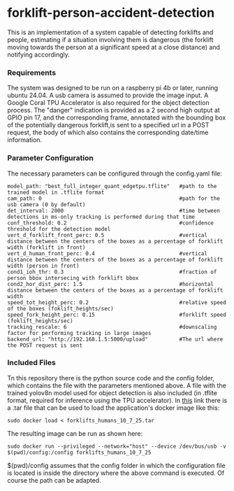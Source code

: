 # forklift-person-accident-detection

This is an implementation of a system capable of detecting forklifts and people, estimating if a situation involving them is dangerous (the forklift moving towards the person at a significant speed at a close distance) and notifying accordingly.

### Requirements

The system was designed to be run on a raspberry pi 4b or later, running ubuntu 24.04. A usb camera is assumed to provide the image input. A Google Coral TPU Accelerator is also required for the object detection process. The "danger" indication is provided as a 2 second high output at GPIO pin 17, and the corresponding frame, annotated with the bounding box of the potentially dangerous forklift,is sent to a specified url in a POST request, the body of which also contains the corresponding date/time information.

### Parameter Configuration
The necessary parameters can be configured through the config.yaml file:

```
model_path: "best_full_integer_quant_edgetpu.tflite"   #path to the trained model in .tflite format
cam_path: 0                                            #path for the usb camera (0 by default)
det_interval: 2000                                     #time between detections in ms-only tracking is performed during that time
conf_threshold: 0.2                                    #confidence threshold for the detection model
vert_d_forklift_front_perc: 0.5                        #vertical distance between the centers of the boxes as a percentage of forklift width (forklift in front)
vert_d_human_front_perc: 0.4                           #vertical distance between the centers of the boxes as a percentage of forklift width (person in front)
cond1_ioh_thr: 0.3                                     #fraction of person bbox intersecing with forklift bbox
cond2_hor_dist_perc: 1.5                               #horizontal distance between the centers of the boxes as a percentage of forklift width
speed_tot_height_perc: 0.2                             #relative speed of the boxes (foklift_heights/sec)
speed_fork_height_perc: 0.15                           #forklift speed (foklift_heights/sec)
tracking_rescale: 6                                    #downscaling factor for performing tracking in large images
backend_url: "http://192.168.1.5:5000/upload"          #The url where the POST request is sent
```

### Included Files

Tn this repository there is the python source code and the config folder, which contains the file with the parameters mentioned above. A file with the trained yolov8n model used for object detection is also included (in .tflite format, required for inference using the TPU accelerator). In [this](https://drive.google.com/file/d/1uEDGV6e8hXyw3DrrUl7ep-HgZRZcWPdS/view?usp=sharing) link there is a .tar file that can be used to load the application's docker image like this:
```
sudo docker load < forklifts_humans_10_7_25.tar
```
The resulting image can be run as shown here:
```
sudo docker run --privileged --network="host" --device /dev/bus/usb -v $(pwd)/config:/config forklifts_humans_10_7_25
```
$(pwd)/config assumes that the config folder in which the configuration file is located is inside the directory where the above command is executed. Of course the path can be adapted.
